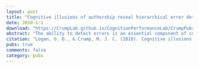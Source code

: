 ```yaml
---
layout: post
title: "Cognitive illusions of authorship reveal hierarchical error detection in skilled typists"
date: 2010-1-1
download: "https://CrumpLab.github.io/CognitionPerformanceLab/CrumpPubs/Logan and Crump - 2010.pdf"
abstract: "The ability to detect errors is an essential component of cognitive control. Studies of error detection in humans typically use simple tasks and propose single-process theories of detection. We examined error detection by skilled typists and found illusions of authorship that provide evidence for two error-detection processes. We corrected errors that typists made and inserted errors in correct responses. When asked to report errors, typists took credit for corrected errors and accepted blame for inserted errors, claiming authorship for the appearance of the screen. However, their typing rate showed no evidence of these illusions, slowing down after corrected errors but not after inserted errors. This dissociation suggests two error-detection processes: one sensitive to the appearance of the screen and the other sensitive to keystrokes."
citation: "Logan, G. D., & Crump, M. J. C. (2010). Cognitive illusions of authorship reveal hierarchical error detection in skilled typists. Science, 330, 683-686."
pubs: true
comments: false
category: pubs
---
```

